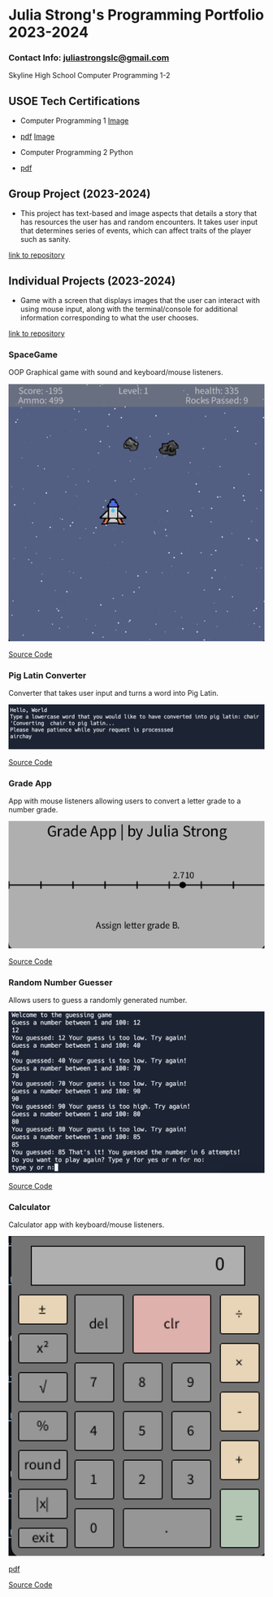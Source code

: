 # Julia Strong's Programming Portfolio 2023-2024
### Contact Info: juliastrongslc@gmail.com
Skyline High School Computer Programming 1-2

## USOE Tech Certifications
* Computer Programming 1
[Image](https://github.com/julia-strong/programmingportfolio/blob/main/images/compProgrammingCertification1.png?raw=true)
* [pdf](https://github.com/julia-strong/programmingportfolio/blob/main/pdfs/Julia%20Strong_Computer%20Programming%20I_12182023.pdf)
[Image](https://github.com/julia-strong/programmingportfolio/blob/main/images/compProgrammingCertificationPython.png?raw=true)
* Computer Programming 2 Python
  
* [pdf](https://github.com/julia-strong/programmingportfolio/blob/main/pdfs/Julia%20Strong_Computer%20Programming%20II%20Python_05062024.pdf?)
## Group Project (2023-2024)
* This project has text-based and image aspects that details a story that has resources the user has and random encounters. It takes user input that determines series of events, which can affect traits of the player such as sanity. 

[link to repository](https://github.com/9702029/The-Journey-to-Innsmouth)

## Individual Projects (2023-2024)
* Game with a screen that displays images that the user can interact with using mouse input, along with the terminal/console for additional information corresponding to what the user chooses.
  
[link to repository](https://github.com/julia-strong/Fantasy-Based-Quest-TextBased-Observer-Game)
### SpaceGame
OOP Graphical game with sound and keyboard/mouse listeners. 

![Gameplay](https://github.com/julia-strong/programmingportfolio/raw/main/images/spacegame.png?raw=true)

[Source Code](https://github.com/julia-strong/programmingportfolio/blob/main/src/SpaceGame%2013.zip)

### Pig Latin Converter
Converter that takes user input and turns a word into Pig Latin.

![Result](https://github.com/julia-strong/programmingportfolio/blob/main/images/piglatin.png?raw=true)

[Source Code](https://github.com/julia-strong/programmingportfolio/blob/main/src/main%20(1).py)

### Grade App
App with mouse listeners allowing users to convert a letter grade to a number grade.

![Result](https://github.com/julia-strong/programmingportfolio/blob/main/images/grades.png?raw=true)

[Source Code](https://github.com/julia-strong/programmingportfolio/blob/main/src/Grades.zip)


### Random Number Guesser
Allows users to guess a randomly generated number.

![Result](https://github.com/julia-strong/programmingportfolio/blob/main/images/randomnum.png?raw=true)

[Source Code](https://github.com/julia-strong/programmingportfolio/blob/main/src/main.py)

### Calculator
Calculator app with keyboard/mouse listeners.

![Result](https://github.com/julia-strong/programmingportfolio/blob/main/images/calculator.png?raw=true)

[pdf](https://github.com/julia-strong/programmingportfolio/blob/main/pdfs/Calculator%20Planner.pdf)

[Source Code](https://github.com/julia-strong/programmingportfolio/blob/main/src/CalculatorKeyboard%205.zip)

